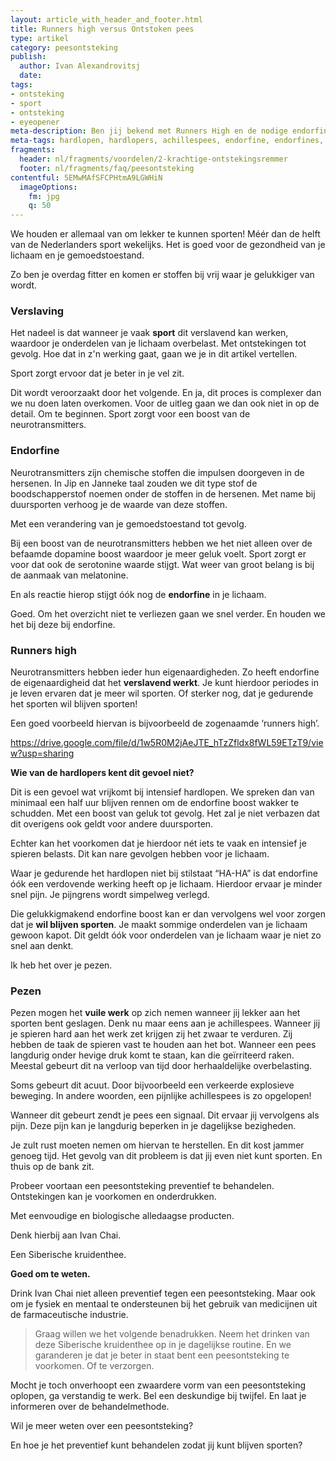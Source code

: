 ```yaml
---
layout: article_with_header_and_footer.html
title: Runners high versus Ontstoken pees
type: artikel
category: peesontsteking
publish:
  author: Ivan Alexandrovitsj
  date:
tags:
- ontsteking
- sport
- ontsteking
- eyeopener
meta-description: Ben jij bekend met Runners High en de nodige endorfine die daar bij vrij komt? Je pezen mogen het vuile werk op zich nemen. Een onstoken achillespees is zo opgelopen. Benieuwd naar de inzichten?
meta-tags: hardlopen, hardlopers, achillespees, endorfine, endorfines, peesontsteking, duursport, duursporten, pees, pezen
fragments:
  header: nl/fragments/voordelen/2-krachtige-ontstekingsremmer
  footer: nl/fragments/faq/peesontsteking
contentful: 5EMwMAfSFCPHtmA9LGWHiN
  imageOptions:
    fm: jpg
    q: 50
---
```

We houden er allemaal van om lekker te kunnen sporten! Méér dan de helft van de Nederlanders sport wekelijks. Het is goed voor de gezondheid van je lichaam en je gemoedstoestand. 

Zo ben je overdag fitter en komen er stoffen bij vrij waar je gelukkiger van wordt.

### Verslaving

Het nadeel is dat wanneer je vaak **sport** dit verslavend kan werken, waardoor je onderdelen van je lichaam overbelast. Met ontstekingen tot gevolg. Hoe dat in z'n werking gaat, gaan we je in dit artikel vertellen.

Sport zorgt ervoor dat je beter in je vel zit. 

Dit wordt veroorzaakt door het volgende. En ja, dit proces is complexer dan we nu doen laten overkomen. Voor de uitleg gaan we dan ook niet in op de detail. Om te beginnen. Sport zorgt voor een boost van de neurotransmitters.

### Endorfine

Neurotransmitters zijn chemische stoffen die impulsen doorgeven in de hersenen. In Jip en Janneke taal zouden we dit type stof de boodschapperstof noemen onder de stoffen in de hersenen. Met name bij duursporten verhoog je de waarde van deze stoffen. 

Met een verandering van je gemoedstoestand tot gevolg.

Bij een boost van de neurotransmitters hebben we het niet alleen over de befaamde dopamine boost waardoor je meer geluk voelt. Sport zorgt er voor dat ook de serotonine waarde stijgt. Wat weer van groot belang is bij de aanmaak van melatonine.

En als reactie hierop stijgt óók nog de **endorfine** in je lichaam.

Goed. Om het overzicht niet te verliezen gaan we snel verder. En houden we het bij deze bij endorfine.

### Runners high

Neurotransmitters hebben ieder hun eigenaardigheden. Zo heeft endorfine de eigenaardigheid dat het **verslavend werkt**. Je kunt hierdoor periodes in je leven ervaren dat je meer wil sporten. Of sterker nog, dat je gedurende het sporten wil blijven sporten!

Een goed voorbeeld hiervan is bijvoorbeeld de zogenaamde ‘runners high’. 

https://drive.google.com/file/d/1w5R0M2jAeJTE_hTzZfldx8fWL59ETzT9/view?usp=sharing

**Wie van de hardlopers kent dit gevoel niet?**

Dit is een gevoel wat vrijkomt bij intensief hardlopen. We spreken dan van minimaal een half uur blijven rennen om de endorfine boost wakker te schudden. Met een boost van geluk tot gevolg. Het zal je niet verbazen dat dit overigens ook geldt voor andere duursporten.

Echter kan het voorkomen dat je hierdoor nét iets te vaak en intensief je spieren belasts. Dit kan nare gevolgen hebben voor je lichaam.

Waar je gedurende het hardlopen niet bij stilstaat “HA-HA” is dat endorfine óók een verdovende werking heeft op je lichaam. Hierdoor ervaar je minder snel pijn. Je pijngrens wordt simpelweg verlegd.

Die gelukkigmakend endorfine boost kan er dan vervolgens wel voor zorgen dat je **wil blijven sporten**. Je maakt sommige onderdelen van je lichaam gewoon kapot. Dit geldt óók voor onderdelen van je lichaam waar je niet zo snel aan denkt.

Ik heb het over je pezen.

### Pezen

Pezen mogen het **vuile werk** op zich nemen wanneer jij lekker aan het sporten bent geslagen. Denk nu maar eens aan je achillespees. Wanneer jij je spieren hard aan het werk zet krijgen zij het zwaar te verduren. Zij hebben de taak de spieren vast te houden aan het bot. Wanneer een pees langdurig onder hevige druk komt te staan, kan die geïrriteerd raken. Meestal gebeurt dit na verloop van tijd door herhaaldelijke overbelasting. 

Soms gebeurt dit acuut. Door bijvoorbeeld een verkeerde explosieve beweging. In andere woorden, een pijnlijke achillespees is zo opgelopen! 

Wanneer dit gebeurt zendt je pees een signaal. Dit ervaar jij vervolgens als pijn. Deze pijn kan je langdurig beperken in je dagelijkse bezigheden.

Je zult rust moeten nemen om hiervan te herstellen. En dit kost jammer genoeg tijd. Het gevolg van dit probleem is dat jij even niet kunt sporten. En thuis op de bank zit.

Probeer voortaan een peesontsteking preventief te behandelen. Ontstekingen kan je voorkomen en onderdrukken.

Met eenvoudige en biologische alledaagse producten.

Denk hierbij aan Ivan Chai.

Een Siberische kruidenthee.

**Goed om te weten.**

Drink Ivan Chai niet alleen preventief tegen een peesontsteking. Maar ook om je fysiek en mentaal te ondersteunen bij het gebruik van medicijnen uit de farmaceutische industrie.

> Graag willen we het volgende benadrukken. Neem het drinken van deze Siberische kruidenthee op in je dagelijkse routine. En we garanderen je dat je beter in staat bent een peesontsteking te voorkomen. Of te verzorgen.

Mocht je toch onverhoopt een zwaardere vorm van een peesontsteking oplopen, ga verstandig te werk. Bel een deskundige bij twijfel. En laat je informeren over de behandelmethode.

Wil je meer weten over een peesontsteking?

En hoe je het preventief kunt behandelen zodat jij kunt blijven sporten?
